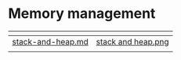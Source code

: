 # Memory management

<table data-view="cards"><thead><tr><th></th><th data-hidden data-card-cover data-type="files"></th></tr></thead><tbody><tr><td><a data-mention href="stack-and-heap.md">stack-and-heap.md</a></td><td><a href="../.gitbook/assets/stack and heap.png">stack and heap.png</a></td></tr><tr><td></td><td></td></tr></tbody></table>
